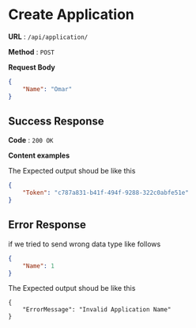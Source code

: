 # Create Application


**URL** : `/api/application/`

**Method** : `POST`

**Request Body**
```json
{
	"Name": "Omar"
}
```

## Success Response

**Code** : `200 OK`

**Content examples**

The Expected output shoud be like this 

```json
{
    "Token": "c787a831-b41f-494f-9288-322c0abfe51e"
}
```

## Error Response 

if we tried to send wrong data type like follows 

```json
{
	"Name": 1
}
```

The Expected output shoud be like this 

```josn
{
    "ErrorMessage": "Invalid Application Name"
}
```
